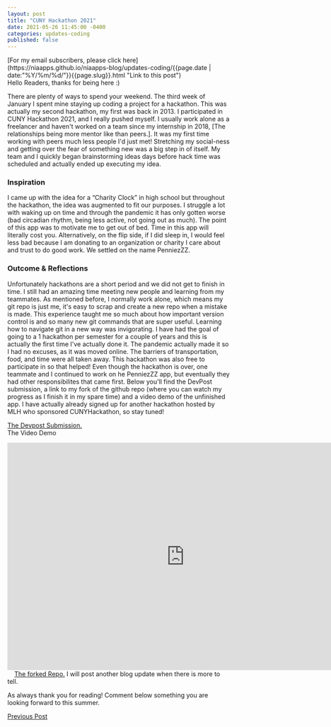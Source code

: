 ```yaml
---
layout: post
title: "CUNY Hackathon 2021"
date: 2021-05-26 11:45:00 -0400
categories: updates-coding
published: false
---
```


 <meta name="description" content="Blog post about my experience at CUNYHackathon, and the app my team made PenniezzZ">
<!-- Need to copy/paste to each post: Don't forget to change updates-personal or updates-coding-->
<div class="feed" markdown="1">
 [For my email subscribers, please click here](https://niaapps.github.io/niaapps-blog/updates-coding/{{page.date | date:"%Y/%m/%d/"}}{{page.slug}}.html "Link to this post")
</div>
Hello Readers, thanks for being here :)

There are plenty of ways to spend your weekend. The third week of January I spent mine staying up coding a project for a hackathon. This was actually my second hackathon, my first was back in 2013. I participated in CUNY Hackathon 2021, and I really pushed myself. I usually work alone as a freelancer and haven't worked on a team since my internship in 2018, [The relationships being more mentor like than peers.]. It was my first time working with peers much less people I'd just met! Stretching my social-ness and getting over the fear of something new was a big step in of itself. My team and I quickly began brainstorming ideas days before hack time was scheduled and actually ended up executing my idea. 

### Inspiration
I came up with the idea for a “Charity Clock” in high school but throughout the hackathon, the idea was augmented to fit our purposes. I struggle a lot with waking up on time and through the pandemic it has only gotten worse (bad circadian rhythm, being less active, not going out as much). The point of this app was to motivate me to get out of bed. Time in this app will literally cost you. Alternatively, on the flip side, if I did sleep in, I would feel less bad because I am donating to an organization or charity I care about and trust to do good work. We settled on the name PenniezZZ. 

### Outcome & Reflections
Unfortunately hackathons are a short period and we did not get to finish in time. I still had an amazing time meeting new people and learning from my teammates. As mentioned before, I normally work alone, which means my git repo is just me, it's easy to scrap and create a new repo when a mistake is made. This experience taught me so much about how important version control is and so many new git commands that are super useful. Learning how to navigate git in a new way was invigorating. I have had the goal of going to a 1 hackathon per semester for a couple of years and this is actually the first time I've actually done it. The pandemic actually made it so I had no excuses, as it was moved online. The barriers of transportation, food, and time were all taken away. This hackathon was also free to participate in so that helped! Even though the hackathon is over, one teammate and I continued to work on he PenniezZZ app, but eventually they had other responsibilites that came first. Below you'll find the DevPost submission, a link to my fork of the github repo (where you can watch my progress as I finish it in my spare time) and a video demo of the unfinished app. I have actually already signed up for another hackathon hosted by MLH who sponsored CUNYHackathon, so stay tuned!

<a href="https://devpost.com/software/penniezzz" target="_blank" title="">The Devpost Submission.</a>
&nbsp;&nbsp;&nbsp;
<br/>
The Video Demo
<iframe width="800" height="515" src="https://www.youtube.com/embed/v0B23h4Uue4" title="YouTube video player" frameborder="0" allow="accelerometer; autoplay; clipboard-write; encrypted-media; gyroscope; picture-in-picture" allowfullscreen></iframe>
&nbsp;&nbsp;&nbsp;
<a href="https://github.com/niaapps/penniezzz" target="_blank" title="">The forked Repo.</a> I will post another blog update when there is more to tell.

As always thank you for reading! Comment below something you are looking forward to this summer.


<div class="button-post">
    <a href="https://niaapps.github.io/niaapps-blog/updates-coding/2020/08/17/JavaScript-Adventure.html" class="post-button" id="button-nxt">Previous Post</a>

  </div>
